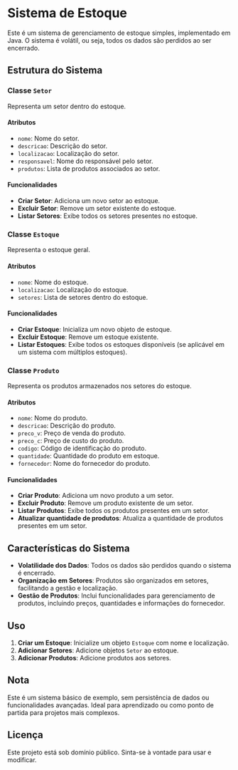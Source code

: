 # Sistema de Estoque

Este é um sistema de gerenciamento de estoque simples, implementado em Java. O sistema é volátil, ou seja, todos os dados são perdidos ao ser encerrado.

## Estrutura do Sistema

### Classe `Setor`

Representa um setor dentro do estoque.

#### Atributos
- `nome`: Nome do setor.
- `descricao`: Descrição do setor.
- `localizacao`: Localização do setor.
- `responsavel`: Nome do responsável pelo setor.
- `produtos`: Lista de produtos associados ao setor.

#### Funcionalidades
- **Criar Setor**: Adiciona um novo setor ao estoque.
- **Excluir Setor**: Remove um setor existente do estoque.
- **Listar Setores**: Exibe todos os setores presentes no estoque.

### Classe `Estoque`

Representa o estoque geral.

#### Atributos
- `nome`: Nome do estoque.
- `localizacao`: Localização do estoque.
- `setores`: Lista de setores dentro do estoque.

#### Funcionalidades
- **Criar Estoque**: Inicializa um novo objeto de estoque.
- **Excluir Estoque**: Remove um estoque existente.
- **Listar Estoques**: Exibe todos os estoques disponíveis (se aplicável em um sistema com múltiplos estoques).

### Classe `Produto`

Representa os produtos armazenados nos setores do estoque.

#### Atributos
- `nome`: Nome do produto.
- `descricao`: Descrição do produto.
- `preco_v`: Preço de venda do produto.
- `preco_c`: Preço de custo do produto.
- `codigo`: Código de identificação do produto.
- `quantidade`: Quantidade do produto em estoque.
- `fornecedor`: Nome do fornecedor do produto.

#### Funcionalidades
- **Criar Produto**: Adiciona um novo produto a um setor.
- **Excluir Produto**: Remove um produto existente de um setor.
- **Listar Produtos**: Exibe todos os produtos presentes em um setor.
- **Atualizar quantidade de produtos**: Atualiza a quantidade de produtos presentes em um setor.

## Características do Sistema

- **Volatilidade dos Dados**: Todos os dados são perdidos quando o sistema é encerrado.
- **Organização em Setores**: Produtos são organizados em setores, facilitando a gestão e localização.
- **Gestão de Produtos**: Inclui funcionalidades para gerenciamento de produtos, incluindo preços, quantidades e informações do fornecedor.

## Uso

1. **Criar um Estoque**: Inicialize um objeto `Estoque` com nome e localização.
2. **Adicionar Setores**: Adicione objetos `Setor` ao estoque.
3. **Adicionar Produtos**: Adicione produtos aos setores.

## Nota

Este é um sistema básico de exemplo, sem persistência de dados ou funcionalidades avançadas. Ideal para aprendizado ou como ponto de partida para projetos mais complexos.

## Licença

Este projeto está sob domínio público. Sinta-se à vontade para usar e modificar.
